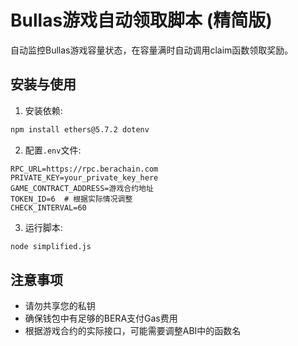 # Bullas游戏自动领取脚本 (精简版)

自动监控Bullas游戏容量状态，在容量满时自动调用claim函数领取奖励。

## 安装与使用

1. 安装依赖:
```bash
npm install ethers@5.7.2 dotenv
```

2. 配置`.env`文件:
```
RPC_URL=https://rpc.berachain.com
PRIVATE_KEY=your_private_key_here
GAME_CONTRACT_ADDRESS=游戏合约地址
TOKEN_ID=6  # 根据实际情况调整
CHECK_INTERVAL=60
```

3. 运行脚本:
```bash
node simplified.js
```

## 注意事项

- 请勿共享您的私钥
- 确保钱包中有足够的BERA支付Gas费用
- 根据游戏合约的实际接口，可能需要调整ABI中的函数名 